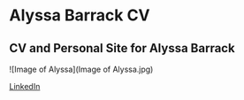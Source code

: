 # Alyssa Barrack CV
## CV and Personal Site for Alyssa Barrack
![Image of Alyssa](Image of Alyssa.jpg)

[LinkedIn](https://www.linkedin.com/in/abarrack/)
